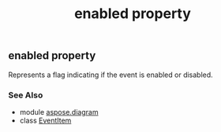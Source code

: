 ﻿---
title: enabled property
second_title: Aspose.Diagram for Python via .NET API References
description: 
type: docs
weight: 40
url: /python-net/aspose.diagram/eventitem/enabled/
is_root: false
---

## enabled property


Represents a flag indicating if the event is enabled or disabled.

### See Also
* module [aspose.diagram](../../)
* class [EventItem](/diagram/python-net/aspose.diagram/eventitem)
